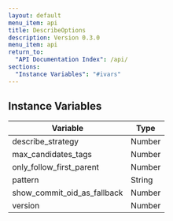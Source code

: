 ```yaml
---
layout: default
menu_item: api
title: DescribeOptions
description: Version 0.3.0
menu_item: api
return_to:
  "API Documentation Index": /api/
sections:
  "Instance Variables": "#ivars"
---
```


## <a name="ivars"></a>Instance Variables

| Variable | Type |
| --- | --- |
| <a name="describe_strategy"></a>describe_strategy | Number |
| <a name="max_candidates_tags"></a>max_candidates_tags | Number |
| <a name="only_follow_first_parent"></a>only_follow_first_parent | Number |
| <a name="pattern"></a>pattern | String |
| <a name="show_commit_oid_as_fallback"></a>show_commit_oid_as_fallback | Number |
| <a name="version"></a>version | Number |

